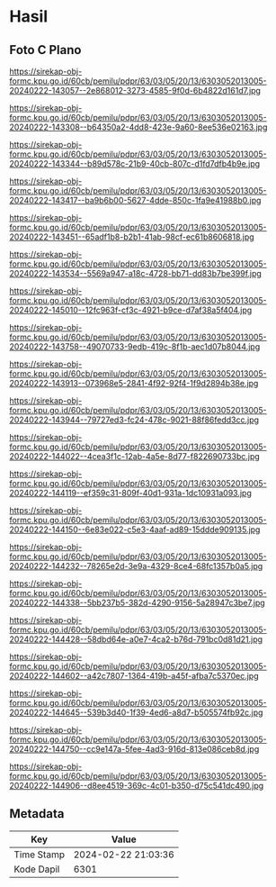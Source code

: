 # Hasil

## Foto C Plano

https://sirekap-obj-formc.kpu.go.id/60cb/pemilu/pdpr/63/03/05/20/13/6303052013005-20240222-143057--2e868012-3273-4585-9f0d-6b4822d161d7.jpg

https://sirekap-obj-formc.kpu.go.id/60cb/pemilu/pdpr/63/03/05/20/13/6303052013005-20240222-143308--b64350a2-4dd8-423e-9a60-8ee536e02163.jpg

https://sirekap-obj-formc.kpu.go.id/60cb/pemilu/pdpr/63/03/05/20/13/6303052013005-20240222-143344--b89d578c-21b9-40cb-807c-d1fd7dfb4b9e.jpg

https://sirekap-obj-formc.kpu.go.id/60cb/pemilu/pdpr/63/03/05/20/13/6303052013005-20240222-143417--ba9b6b00-5627-4dde-850c-1fa9e41988b0.jpg

https://sirekap-obj-formc.kpu.go.id/60cb/pemilu/pdpr/63/03/05/20/13/6303052013005-20240222-143451--65adf1b8-b2b1-41ab-98cf-ec61b8606818.jpg

https://sirekap-obj-formc.kpu.go.id/60cb/pemilu/pdpr/63/03/05/20/13/6303052013005-20240222-143534--5569a947-a18c-4728-bb71-dd83b7be399f.jpg

https://sirekap-obj-formc.kpu.go.id/60cb/pemilu/pdpr/63/03/05/20/13/6303052013005-20240222-145010--12fc963f-cf3c-4921-b9ce-d7af38a5f404.jpg

https://sirekap-obj-formc.kpu.go.id/60cb/pemilu/pdpr/63/03/05/20/13/6303052013005-20240222-143758--49070733-9edb-419c-8f1b-aec1d07b8044.jpg

https://sirekap-obj-formc.kpu.go.id/60cb/pemilu/pdpr/63/03/05/20/13/6303052013005-20240222-143913--073968e5-2841-4f92-92f4-1f9d2894b38e.jpg

https://sirekap-obj-formc.kpu.go.id/60cb/pemilu/pdpr/63/03/05/20/13/6303052013005-20240222-143944--79727ed3-fc24-478c-9021-88f86fedd3cc.jpg

https://sirekap-obj-formc.kpu.go.id/60cb/pemilu/pdpr/63/03/05/20/13/6303052013005-20240222-144022--4cea3f1c-12ab-4a5e-8d77-f822690733bc.jpg

https://sirekap-obj-formc.kpu.go.id/60cb/pemilu/pdpr/63/03/05/20/13/6303052013005-20240222-144119--ef359c31-809f-40d1-931a-1dc10931a093.jpg

https://sirekap-obj-formc.kpu.go.id/60cb/pemilu/pdpr/63/03/05/20/13/6303052013005-20240222-144150--6e83e022-c5e3-4aaf-ad89-15ddde909135.jpg

https://sirekap-obj-formc.kpu.go.id/60cb/pemilu/pdpr/63/03/05/20/13/6303052013005-20240222-144232--78265e2d-3e9a-4329-8ce4-68fc1357b0a5.jpg

https://sirekap-obj-formc.kpu.go.id/60cb/pemilu/pdpr/63/03/05/20/13/6303052013005-20240222-144338--5bb237b5-382d-4290-9156-5a28947c3be7.jpg

https://sirekap-obj-formc.kpu.go.id/60cb/pemilu/pdpr/63/03/05/20/13/6303052013005-20240222-144428--58dbd64e-a0e7-4ca2-b76d-791bc0d81d21.jpg

https://sirekap-obj-formc.kpu.go.id/60cb/pemilu/pdpr/63/03/05/20/13/6303052013005-20240222-144602--a42c7807-1364-419b-a45f-afba7c5370ec.jpg

https://sirekap-obj-formc.kpu.go.id/60cb/pemilu/pdpr/63/03/05/20/13/6303052013005-20240222-144645--539b3d40-1f39-4ed6-a8d7-b505574fb92c.jpg

https://sirekap-obj-formc.kpu.go.id/60cb/pemilu/pdpr/63/03/05/20/13/6303052013005-20240222-144750--cc9e147a-5fee-4ad3-916d-813e086ceb8d.jpg

https://sirekap-obj-formc.kpu.go.id/60cb/pemilu/pdpr/63/03/05/20/13/6303052013005-20240222-144906--d8ee4519-369c-4c01-b350-d75c541dc490.jpg


## Metadata

| Key        | Value               |
| ---------- | ------------------- |
| Time Stamp | 2024-02-22 21:03:36 |
| Kode Dapil | 6301                |



